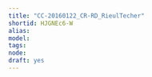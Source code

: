```yaml
---
title: "CC-20160122_CR-RD_RieulTecher"
shortid: HJGNEc6-W
alias: 
model: 
tags: 
node: 
draft: yes
--- 
```

 